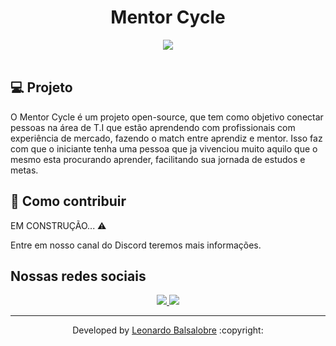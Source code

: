 
<p align="center">
	<h1 align="center">Mentor Cycle</h1>
</p>

<div align="center">
	<img src="https://avatars.githubusercontent.com/u/119057667?s=400&u=9ae80cdd7e251247b9570b7ca9869a9514f7b698&v=4" />
</div>

<br>

## 💻 Projeto

O Mentor Cycle é um projeto open-source, que tem como objetivo conectar pessoas na área de T.I que estão aprendendo com profissionais com experiência de mercado, fazendo o match entre aprendiz e mentor. Isso faz com que o iniciante tenha uma pessoa que ja vivenciou muito aquilo que o mesmo esta procurando aprender, facilitando sua jornada de estudos e metas.


## 🤔 Como contribuir

EM CONSTRUÇÃO...  ⚠️

Entre em nosso canal do Discord teremos mais informações.


## Nossas redes sociais

<p align="center">
  <a href="https://discord.gg/tuBshbtPNU">
  <img  src="https://img.shields.io/badge/Discord-%237289DA.svg?style=for-the-badge&logo=discord&logoColor=white">
  </a>
  
  <a href="https://www.linkedin.com/company/mentor-cycle/">
    <img  src="https://img.shields.io/badge/linkedin-%230077B5.svg?style=for-the-badge&logo=linkedin&logoColor=white"> 
  </a>
</p>


---

<p align="center">Developed by <a href="https://www.linkedin.com/in/leonardo-balsalobre/">Leonardo Balsalobre</a> :copyright:

